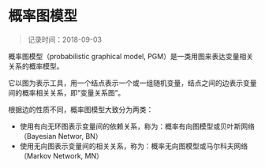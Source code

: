 # 概率图模型
> 记录时间：2018-09-03

概率图模型（probabilistic graphical model, PGM）是一类用图来表达变量相关关系的概率模型。

它以图为表示工具，用一个结点表示一个或一组随机变量，结点之间的边表示变量间的概率相关关系，即“变量关系图”。

根据边的性质不同，概率图模型大致分为两类：

- 使用有向无环图表示变量间的依赖关系，称为：概率有向图模型或贝叶斯网络（Bayesian Networ, BN）
- 使用无向图表示变量间的相关关系，称为：概率无向图模型或马尔科夫网络（Markov Network, MN）
